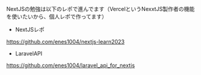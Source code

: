 NextJSの勉強は以下のレポで進んでます（VercelというNexxtJS製作者の機能を使いたいから、個人レポで作ってます）

- NextJSレポ

https://github.com/enes1004/nextjs-learn2023

- LaravelAPI

https://github.com/enes1004/laravel_api_for_nextjs
